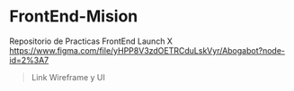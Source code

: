 # FrontEnd-Mision
Repositorio de Practicas FrontEnd Launch X
https://www.figma.com/file/yHPP8V3zdOETRCduLskVyr/Abogabot?node-id=2%3A7
>Link Wireframe y UI
